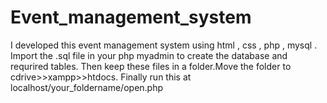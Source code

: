 # Event_management_system
I developed this event management system using html , css , php , mysql .
Import the .sql file in your php myadmin to create the database and requrired tables.
Then keep these files in a folder.Move the folder to cdrive>>xampp>>htdocs.
Finally run this at localhost/your_foldername/open.php
